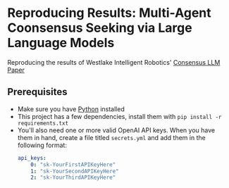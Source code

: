 # Reproducing Results: Multi-Agent Coonsensus Seeking via Large Language Models
Reproducing the results of Westlake Intelligent Robotics' [Consensus LLM Paper](https://github.com/WestlakeIntelligentRobotics/ConsensusLLM-code)

## Prerequisites
- Make sure you have [Python](https://www.python.org/downloads/) installed
- This project has a few dependencies, install them with `pip install -r requirements.txt`
- You'll also need one or more valid OpenAI API keys. When you have them in hand, create a file titled `secrets.yml` and add them in the following format:
    ```yml
    api_keys:
        0: "sk-YourFirstAPIKeyHere"
        1: "sk-YourSecondAPIKeyHere"
        2: "sk-YourThirdAPIKeyHere"
    ```